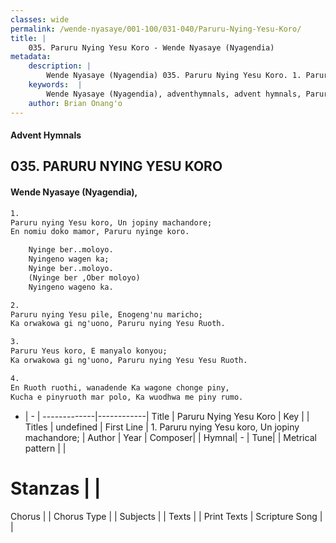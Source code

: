 ```yaml
---
classes: wide
permalink: /wende-nyasaye/001-100/031-040/Paruru-Nying-Yesu-Koro/
title: |
    035. Paruru Nying Yesu Koro - Wende Nyasaye (Nyagendia)
metadata:
    description: |
        Wende Nyasaye (Nyagendia) 035. Paruru Nying Yesu Koro. 1. Paruru nying Yesu koro, Un jopiny machandore; En nomiu doko mamor, Paruru nyinge koro.  	Nyinge ber..moloyo. 	Nyingeno wagen ka; 	Nyinge ber..moloyo. 	(Nyinge ber ,Ober moloyo) 	Nyingeno wageno ka.  2. Paruru nying Yesu pile, Enogeng'nu maricho; Ka orwakowa gi ng'uono, Paruru nying Yesu Ruoth.  3. Paruru Yeus koro, E manyalo konyou; Ka orwakowa gi ng'uono, Paruru nying Yesu Yesu Ruoth.  4. En Ruoth ruothi, wanadende Ka wagone chonge piny, Kucha e pinyruoth mar polo, Ka wuodhwa me piny rumo.  
    keywords:  |
        Wende Nyasaye (Nyagendia), adventhymnals, advent hymnals, Paruru Nying Yesu Koro, 1. Paruru nying Yesu koro, Un jopiny machandore;. 
    author: Brian Onang'o
---
```


#### Advent Hymnals
## 035. PARURU NYING YESU KORO
####  Wende Nyasaye (Nyagendia),

```txt
1.
Paruru nying Yesu koro, Un jopiny machandore;
En nomiu doko mamor, Paruru nyinge koro.

	Nyinge ber..moloyo.
	Nyingeno wagen ka;
	Nyinge ber..moloyo.
	(Nyinge ber ,Ober moloyo)
	Nyingeno wageno ka.

2.
Paruru nying Yesu pile, Enogeng'nu maricho;
Ka orwakowa gi ng'uono, Paruru nying Yesu Ruoth.

3.
Paruru Yeus koro, E manyalo konyou;
Ka orwakowa gi ng'uono, Paruru nying Yesu Yesu Ruoth.

4.
En Ruoth ruothi, wanadende Ka wagone chonge piny,
Kucha e pinyruoth mar polo, Ka wuodhwa me piny rumo.


```

- |   -  |
-------------|------------|
Title | Paruru Nying Yesu Koro |
Key |  |
Titles | undefined |
First Line | 1. Paruru nying Yesu koro, Un jopiny machandore; |
Author | 
Year | 
Composer| |
Hymnal|  - |
Tune|  |
Metrical pattern | |
# Stanzas |  |
Chorus |  |
Chorus Type |  |
Subjects | |
Texts |  |
Print Texts | 
Scripture Song |  |
    
